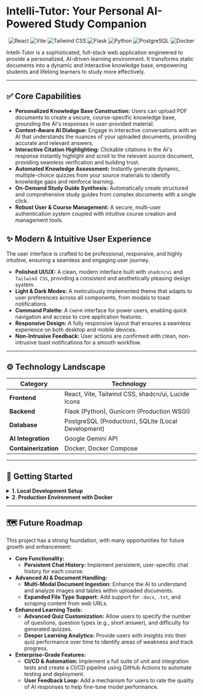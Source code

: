 # Intelli-Tutor: Your Personal AI-Powered Study Companion

<p align="center">
  <img src="https://img.shields.io/badge/React-61DAFB?style=for-the-badge&logo=react&logoColor=black" alt="React"/>
  <img src="https://img.shields.io/badge/Vite-646CFF?style=for-the-badge&logo=vite&logoColor=white" alt="Vite"/>
  <img src="https://img.shields.io/badge/Tailwind_CSS-38B2AC?style=for-the-badge&logo=tailwind-css&logoColor=white" alt="Tailwind CSS"/>
  <img src="https://img.shields.io/badge/Flask-000000?style=for-the-badge&logo=flask&logoColor=white" alt="Flask"/>
  <img src="https://img.shields.io/badge/Python-3776AB?style=for-the-badge&logo=python&logoColor=white" alt="Python"/>
  <img src="https://img.shields.io/badge/PostgreSQL-4169E1?style=for-the-badge&logo=postgresql&logoColor=white" alt="PostgreSQL"/>
  <img src="https://img.shields.io/badge/Docker-2496ED?style=for-the-badge&logo=docker&logoColor=white" alt="Docker"/>
</p>

Intelli-Tutor is a sophisticated, full-stack web application engineered to provide a personalized, AI-driven learning environment. It transforms static documents into a dynamic and interactive knowledge base, empowering students and lifelong learners to study more effectively.

---

## ✅ Core Capabilities

*   **Personalized Knowledge Base Construction:** Users can upload PDF documents to create a secure, course-specific knowledge base, grounding the AI's responses in user-provided material.
*   **Context-Aware AI Dialogue:** Engage in interactive conversations with an AI that understands the nuances of your uploaded documents, providing accurate and relevant answers.
*   **Interactive Citation Highlighting:** Clickable citations in the AI's response instantly highlight and scroll to the relevant source document, providing seamless verification and building trust.
*   **Automated Knowledge Assessment:** Instantly generate dynamic, multiple-choice quizzes from your source materials to identify knowledge gaps and reinforce learning.
*   **On-Demand Study Guide Synthesis:** Automatically create structured and comprehensive study guides from complex documents with a single click.
*   **Robust User & Course Management:** A secure, multi-user authentication system coupled with intuitive course creation and management tools.

## ✨ Modern & Intuitive User Experience

The user interface is crafted to be professional, responsive, and highly intuitive, ensuring a seamless and engaging user journey.

*   **Polished UI/UX:** A clean, modern interface built with `shadcn/ui` and `Tailwind CSS`, providing a consistent and aesthetically pleasing design system.
*   **Light & Dark Modes:** A meticulously implemented theme that adapts to user preferences across all components, from modals to toast notifications.
*   **Command Palette:** A `Cmd+K` interface for power users, enabling quick navigation and access to core application features.
*   **Responsive Design:** A fully responsive layout that ensures a seamless experience on both desktop and mobile devices.
*   **Non-Intrusive Feedback:** User actions are confirmed with clean, non-intrusive toast notifications for a smooth workflow.

---

## ⚙️ Technology Landscape

| Category             | Technology                                                              |
| -------------------- | ----------------------------------------------------------------------- |
| **Frontend**         | React, Vite, Tailwind CSS, shadcn/ui, Lucide Icons                      |
| **Backend**          | Flask (Python), Gunicorn (Production WSGI)                              |
| **Database**         | PostgreSQL (Production), SQLite (Local Development)                     |
| **AI Integration**   | Google Gemini API                                                       |
| **Containerization** | Docker, Docker Compose                                                  |

---

## 🚀 Getting Started

<details>
<summary><strong>1. Local Development Setup</strong></summary>

**Backend Setup:**

```bash
# 1. Clone the repository
git clone <your-repository-url>
cd intelli-tutor/backend

# 2. Create and activate a virtual environment
python3 -m venv venv
source venv/bin/activate

# 3. Install dependencies
pip install -r requirements.txt

# 4. Set up environment variables
# Create a .env file in the 'backend' directory:
touch .env

# Add your Google Gemini API key and the local frontend URL to the .env file:
echo "GEMINI_API_KEY=your_api_key_here" >> .env
echo "FRONTEND_URL=http://localhost:5173" >> .env

# 5. Apply database migrations
flask db upgrade

# 6. Run the backend server
flask run
# The backend will be running on http://127.0.0.1:5000
```

**Frontend Setup:**

```bash
# Open a new terminal window
cd intelli-tutor/frontend

# 1. Install dependencies
npm install

# 2. Run the frontend development server
npm run dev
# The frontend will be running on http://localhost:5173
```
</details>

<details>
<summary><strong>2. Production Environment with Docker</strong></summary>

This is the recommended way to run the application, as it mirrors a real-world production setup.

**Setup:**

1.  **Clone the repository** as shown above.
2.  **Create the backend `.env` file:** Navigate to `intelli-tutor/backend` and create a `.env` file.
3.  **Add your API Key:** Add `GEMINI_API_KEY=your_api_key_here` to the `.env` file. The `FRONTEND_URL` is not needed here, as it will be handled automatically by Docker's networking.

**Running the Application:**

```bash
# Navigate to the root of the project directory (intelli-tutor)
cd ..

# Build and start all services in detached mode
docker-compose up --build -d
```

The application will be available at `http://localhost:5173`.

**Useful Docker Commands:**
*   **View Logs:** `docker-compose logs -f`
*   **Stop Services:** `docker-compose down`
*   **Stop and Remove Volumes (Deletes all data):** `docker-compose down -v`
</details>

---

## 🗺️ Future Roadmap

This project has a strong foundation, with many opportunities for future growth and enhancement:

*   **Core Functionality:**
    *   **Persistent Chat History:** Implement persistent, user-specific chat history for each course.
*   **Advanced AI & Document Handling:**
    *   **Multi-Modal Document Ingestion:** Enhance the AI to understand and analyze images and tables within uploaded documents.
    *   **Expanded File Type Support:** Add support for `.docx`, `.txt`, and scraping content from web URLs.
*   **Enhanced Learning Tools:**
    *   **Advanced Quiz Customization:** Allow users to specify the number of questions, question types (e.g., short answer), and difficulty for generated quizzes.
    *   **Deeper Learning Analytics:** Provide users with insights into their quiz performance over time to identify areas of weakness and track progress.
*   **Enterprise-Grade Features:**
    *   **CI/CD & Automation:** Implement a full suite of unit and integration tests and create a CI/CD pipeline using GitHub Actions to automate testing and deployment.
    *   **User Feedback Loop:** Add a mechanism for users to rate the quality of AI responses to help fine-tune model performance.
